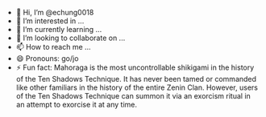 - 👋 Hi, I’m @echung0018
- 👀 I’m interested in ...
- 🌱 I’m currently learning ...
- 💞️ I’m looking to collaborate on ...
- 📫 How to reach me ...
- 😄 Pronouns: go/jo
- ⚡ Fun fact: Mahoraga is the most uncontrollable shikigami in the history of the Ten Shadows Technique. It has never been tamed or commanded like other familiars in the history of the entire Zenin Clan. However, users of the Ten Shadows Technique can summon it via an exorcism ritual in an attempt to exorcise it at any time.

<!---
echung0018/echung0018 is a ✨ special ✨ repository because its `README.md` (this file) appears on your GitHub profile.
You can click the Preview link to take a look at your changes.
--->
